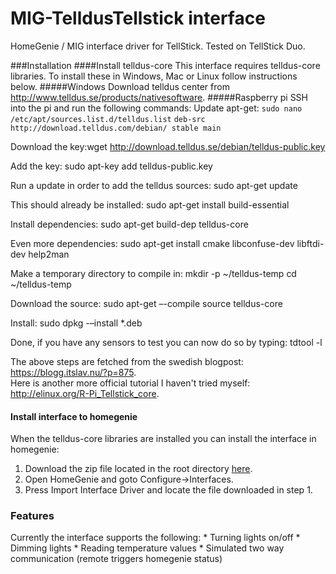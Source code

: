 # MIG-TelldusTellstick interface
HomeGenie / MIG interface driver for TellStick. Tested on TellStick Duo.

###Installation
####Install telldus-core
This interface requires telldus-core libraries. To install these in Windows, Mac or Linux follow instructions below.
#####Windows
Download telldus center from http://www.telldus.se/products/nativesoftware.
#####Raspberry pi
SSH into the pi and run the following commands:
Update apt-get:
```sudo nano /etc/apt/sources.list.d/telldus.list```
```deb-src http://download.telldus.com/debian/ stable main```
        <p>
            
Download the key:<span class="code">wget http://download.telldus.se/debian/telldus-public.key 
            </span>
        </p>
        <p>
            Add the key: <span class="code">sudo apt-key add telldus-public.key </span>
        </p>
        <p>
            Run a update in order to add the telldus sources: <span class="code">sudo apt-get update </span>
        </p>
        <p>
            This should already be installed: <span class="code">sudo apt-get install build-essential </span>
        </p>
        <p>
            Install dependencies: <span class="code">sudo apt-get build-dep telldus-core </code>
        </p>
        <p>
            Even more dependencies: <span class="code">sudo apt-get install cmake libconfuse-dev libftdi-dev help2man </span>
        </p>
        <p>
            Make a temporary directory to compile in: <span class="code">mkdir -p ~/telldus-temp </span>
            <span class="code">cd ~/telldus-temp</span>
        </p>
        <p>
            Download the source: <span class="code">sudo apt-get –-compile source telldus-core </span>
        </p>
        <p>
            Install: <span class="code">sudo dpkg -–install *.deb </span>
        </p>
        <p>
            Done, if you have any sensors to test you can now do so by typing: <span class="code">tdtool -l </span>
            </p>

The above steps are fetched from the swedish blogpost: https://blogg.itslav.nu/?p=875. <br /> Here is another more official tutorial I haven't tried myself: http://elinux.org/R-Pi_Tellstick_core.
        

<h4>Install interface to homegenie</h4>
When the telldus-core libraries are installed you can install the interface in homegenie: <br />
<ol>
<li>Download the zip file located in the root directory <a href="https://github.com/swaner/HomeGenieTelldusInterface/raw/master/Tellstick_0_9.zip">here</a>.</li>
<li>Open HomeGenie and goto Configure->Interfaces.</li>
<li>Press Import Interface Driver and locate the file downloaded in step 1.</li>
</ol>

<h3>Features</h3>
Currently the interface supports the following:
* Turning lights on/off
* Dimming lights
* Reading temperature values
* Simulated two way communication (remote triggers homegenie status)
